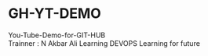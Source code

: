 # GH-YT-DEMO
You-Tube-Demo-for-GIT-HUB
<br>
Trainner : N Akbar Ali
Learning DEVOPS
Learning for future

